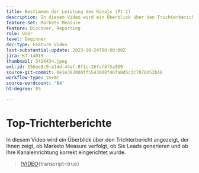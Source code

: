 ```yaml
---
title: Bestimmen der Leistung des Kanals (Pt.1)
description: In diesem Video wird ein Überblick über den Trichterbericht angezeigt, der Ihnen zeigt, ob Marketo Measure verfolgt, ob Sie Leads generieren und ob Ihre Kanaleinrichtung korrekt eingerichtet wurde.
feature-set: Marketo Measure
feature: Discover, Reporting
role: User
level: Beginner
doc-type: Feature Video
last-substantial-update: 2023-10-24T00:00:00Z
jira: KT-14019
thumbnail: 3424434.jpeg
exl-id: 156ae9c9-e14d-44af-8f1c-26fcf4f5a969
source-git-commit: 0e1e382000ff5543808f46fa8d5c3c7070d52b48
workflow-type: tm+mt
source-wordcount: '84'
ht-degree: 0%

---
```


# Top-Trichterberichte

In diesem Video wird ein Überblick über den Trichterbericht angezeigt, der Ihnen zeigt, ob Marketo Measure verfolgt, ob Sie Leads generieren und ob Ihre Kanaleinrichtung korrekt eingerichtet wurde.

>[!VIDEO](https://video.tv.adobe.com/v/3424434/?learn=on){transcript=true}
